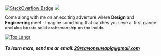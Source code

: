 [![StackOverflow Badge](https://img.shields.io/badge/StackOverflow-Profile-informational?style=flat&logo=stackOverflow&logoColor=orange&color=orange)](https://stackoverflow.com/users/5531941/reamon-c-sumapig)
![](https://komarev.com/ghpvc/?username=DSoftwareArtist&style=flat&color=lightgrey)


Come along with me on an exciting adventure where **Design** and **Engineering** meet - Imagine something that catches your eye at first glance and also boasts solid craftsmanship on the inside.

<!-- ![DSoftwareArtist's GitHub stats](https://github-readme-stats.vercel.app/api?username=DSoftwareArtist&show_icons=true&theme=transparent) -->

[![Top Langs](https://github-readme-stats.vercel.app/api/top-langs/?username=DSoftwareArtist&layout=pie&theme=tokyonight)](https://github.com/DSoftwareArtist.DSoftwareArtist)

##### To learn more, send me an email: <strong>29reamonsumapig@gmail.com
